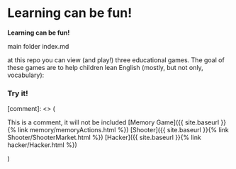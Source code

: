 # Learning can be fun!
__Learning can be fun!__

main folder index.md

at this repo you can view (and play!) three
educational games. The goal of these games are to help children lean English (mostly, but not only, vocabulary):

### Try it!
[comment]: <> (

This is a comment, it will not be included
[Memory Game]({{ site.baseurl }}{% link memory/memoryActions.html %})
[Shooter]({{ site.baseurl }}{% link Shooter/ShooterMarket.html %})
[Hacker]({{ site.baseurl }}{% link hacker/Hacker.html %})

)



 
